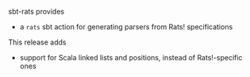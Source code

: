 sbt-rats provides

  * a `rats` sbt action for generating parsers from Rats! specifications

This release adds
  
  * support for Scala linked lists and positions, instead of Rats!-specific ones

